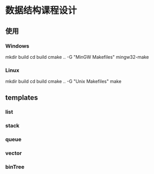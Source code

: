 # 数据结构课程设计

## 使用
### Windows
mkdir build
cd build
cmake .. -G "MinGW Makefiles"
mingw32-make

### Linux
mkdir build
cd build
cmake .. -G "Unix Makefiles"
make

## templates
### list
### stack
### queue
### vector
### binTree